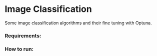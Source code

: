 # Image Classification
Some image classification algorithms and their fine tuning with Optuna. 

### Requirements:


### How to run:
